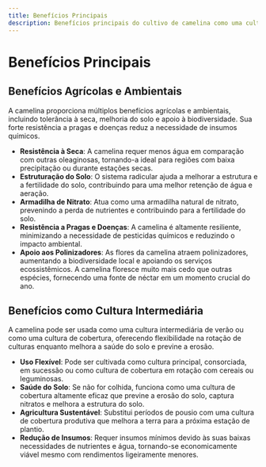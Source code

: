 ```yaml
---
title: Benefícios Principais
description: Benefícios principais do cultivo de camelina como uma cultura intermediária
---
```

# Benefícios Principais

## Benefícios Agrícolas e Ambientais
A camelina proporciona múltiplos benefícios agrícolas e ambientais, incluindo tolerância à seca, melhoria do solo e apoio à biodiversidade. Sua forte resistência a pragas e doenças reduz a necessidade de insumos químicos.

- **Resistência à Seca**: A camelina requer menos água em comparação com outras oleaginosas, tornando-a ideal para regiões com baixa precipitação ou durante estações secas.
- **Estruturação do Solo**: O sistema radicular ajuda a melhorar a estrutura e a fertilidade do solo, contribuindo para uma melhor retenção de água e aeração.
- **Armadilha de Nitrato**: Atua como uma armadilha natural de nitrato, prevenindo a perda de nutrientes e contribuindo para a fertilidade do solo.
- **Resistência a Pragas e Doenças**: A camelina é altamente resiliente, minimizando a necessidade de pesticidas químicos e reduzindo o impacto ambiental.
- **Apoio aos Polinizadores**: As flores da camelina atraem polinizadores, aumentando a biodiversidade local e apoiando os serviços ecossistêmicos. A camelina floresce muito mais cedo que outras espécies, fornecendo uma fonte de néctar em um momento crucial do ano.

## Benefícios como Cultura Intermediária
A camelina pode ser usada como uma cultura intermediária de verão ou como uma cultura de cobertura, oferecendo flexibilidade na rotação de culturas enquanto melhora a saúde do solo e previne a erosão.

- **Uso Flexível**: Pode ser cultivada como cultura principal, consorciada, em sucessão ou como cultura de cobertura em rotação com cereais ou leguminosas.
- **Saúde do Solo**: Se não for colhida, funciona como uma cultura de cobertura altamente eficaz que previne a erosão do solo, captura nitratos e melhora a estrutura do solo.
- **Agricultura Sustentável**: Substitui períodos de pousio com uma cultura de cobertura produtiva que melhora a terra para a próxima estação de plantio.
- **Redução de Insumos**: Requer insumos mínimos devido às suas baixas necessidades de nutrientes e água, tornando-se economicamente viável mesmo com rendimentos ligeiramente menores.